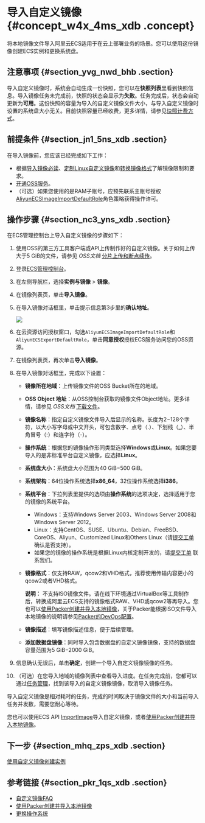 # 导入自定义镜像 {#concept_w4x_4ms_xdb .concept}

将本地镜像文件导入阿里云ECS适用于在云上部署业务的场景。您可以使用这份镜像创建ECS实例和更换系统盘。

## 注意事项 {#section_yvg_nwd_bhb .section}

导入自定义镜像时，系统会自动生成一份快照，您可以在**快照列表**里看到快照信息。导入镜像任务未完成前，快照的状态会显示为**失败**。任务完成后，状态会自动更新为**可用**。这份快照的容量为导入的自定义镜像文件大小，与导入自定义镜像时设置的系统盘大小无关。目前快照容量已经收费，更多详情，请参见[快照计费方式](../cn.zh-CN/产品定价/快照计费方式.md#)。

## 前提条件 {#section_jn1_5ns_xdb .section}

在导入镜像前，您应该已经完成如下工作：

-   根据[导入镜像必读](cn.zh-CN/镜像/自定义镜像/导入镜像/导入镜像必读.md#)、[定制Linux自定义镜像](cn.zh-CN/镜像/自定义镜像/导入镜像/定制Linux自定义镜像.md#)和[转换镜像格式](cn.zh-CN/镜像/自定义镜像/导入镜像/转换镜像格式.md#)了解镜像限制和要求。
-   [开通OSS服务](../../../../../cn.zh-CN/快速入门/开通OSS服务.md#)。
-   （可选）如果您使用的是RAM子账号，应预先联系主账号授权[AliyunECSImageImportDefaultRole](https://ram.console.aliyun.com/#/role/detail/AliyunECSImageImportDefaultRole/info)角色策略获得操作许可。

## 操作步骤 {#section_nc3_yns_xdb .section}

在ECS管理控制台上导入自定义镜像的步骤如下：

1.  使用OSS的第三方工具客户端或API上传制作好的自定义镜像。关于如何上传大于5 GiB的文件，请参见 *OSS文档* [分片上传和断点续传](../../../../../cn.zh-CN/开发指南/上传文件（Object）/分片上传和断点续传.md#)。
2.  登录[ECS管理控制台](https://ecs.console.aliyun.com)。
3.  在左侧导航栏，选择**实例与镜像** \> **镜像**。
4.  在镜像列表页，单击**导入镜像**。
5.  在导入镜像对话框里，单击提示信息第3步里的**确认地址**。

    ![](http://static-aliyun-doc.oss-cn-hangzhou.aliyuncs.com/assets/img/9706/15641200927027_zh-CN.png)

6.  在云资源访问授权窗口，勾选`AliyunECSImageImportDefaultRole`和`AliyunECSExportDefaultRole`，单击**同意授权**授权ECS服务访问您的OSS资源。
7.  在镜像列表页，再次单击**导入镜像**。
8.  在导入镜像对话框里，完成以下设置：
    -   **镜像所在地域**：上传镜像文件的OSS Bucket所在的地域。
    -   **OSS Object 地址**：从OSS控制台获取的镜像文件Object地址。更多详情，请参见 *OSS文档* [下载文件](../../../../../cn.zh-CN/控制台用户指南/上传、下载和管理文件/下载文件.md#)。
    -   **镜像名称**：指定自定义镜像文件导入后显示的名称。长度为2−128个字符，以大小写字母或中文开头，可包含数字、点号（.）、下划线（\_）、半角冒号（:）和连字符（-）。
    -   **操作系统**：根据您的镜像操作形同类型选择**Windows**或**Linux**。如果您要导入的是非标准平台自定义镜像，应选择**Linux**。
    -   **系统盘大小**：系统盘大小范围为40 GiB−500 GiB。
    -   **系统架构**：64位操作系统选择**x86\_64**，32位操作系统选择**i386**。
    -   **系统平台**：下拉列表里提供的选项由**操作系统**的选项决定，选择适用于您的镜像的系统平台。
        -   Windows：支持Windows Server 2003、Windows Server 2008和Windows Server 2012。
        -   Linux：支持CentOS、SUSE、Ubuntu、Debian、FreeBSD、CoreOS、Aliyun、Customized Linux和Others Linux（请[提交工单](https://selfservice.console.aliyun.com/ticket/createIndex.htm) 确认是否支持）。
        -   如果您的镜像的操作系统是根据Linux内核定制开发的，请[提交工单](https://selfservice.console.aliyun.com/ticket/createIndex.htm) 联系我们。
    -   **镜像格式**：仅支持RAW，qcow2和VHD格式，推荐使用传输内容更小的qcow2或者VHD格式。

        **说明：** 不支持ISO镜像文件。请在线下环境通过VirtualBox等工具制作后，转换成阿里云ECS支持的镜像格式RAW、VHD或qcow2等再导入。您也可以[使用Packer创建并导入本地镜像](cn.zh-CN/镜像/自定义镜像/创建自定义镜像/使用Packer创建并导入本地镜像.md#)，关于Packer能根据ISO文件导入本地镜像的说明请参见[Packer的DevOps配置](../cn.zh-CN/最佳实践/Packer实践之镜像即代码/Packer的DevOps配置.md#)。

    -   **镜像描述**：填写镜像描述信息，便于后续管理。
    -   **添加数据盘镜像**：同时导入包含数据盘的自定义镜像镜像，支持的数据盘容量范围为5 GiB−2000 GiB。
9.  信息确认无误后，单击**确定**，创建一个导入自定义镜像镜像的任务。
10. （可选）在您导入地域的镜像列表中查看导入进度。在任务完成前，您都可以通过[任务管理](https://ecs.console.aliyun.com/#/task/region/)，找到该导入的自定义镜像镜像，取消导入镜像任务。

导入自定义镜像是相对耗时的任务，完成的时间取决于镜像文件的大小和当前导入任务并发数，需要您耐心等待。

您也可以使用ECS API [ImportImage](../cn.zh-CN/API参考/镜像/ImportImage.md#)导入自定义镜像，或者[使用Packer创建并导入本地镜像](cn.zh-CN/镜像/自定义镜像/创建自定义镜像/使用Packer创建并导入本地镜像.md#)。

## 下一步 {#section_mhq_zps_xdb .section}

[使用自定义镜像创建实例](cn.zh-CN/实例/创建实例/使用自定义镜像创建实例.md#)

## 参考链接 {#section_pkr_1qs_xdb .section}

-   [自定义镜像FAQ](https://help.aliyun.com/document_detail/40549.html)
-   [使用Packer创建并导入本地镜像](cn.zh-CN/镜像/自定义镜像/创建自定义镜像/使用Packer创建并导入本地镜像.md#)
-   [更换操作系统](cn.zh-CN/镜像/更换操作系统.md#)

